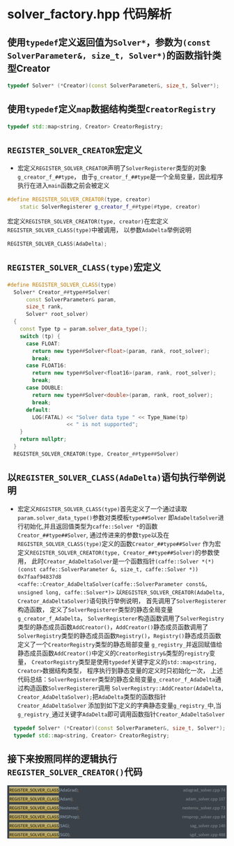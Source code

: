 # solver_factory.hpp 代码解析
## 使用`typedef`定义返回值为`Solver*`，参数为`(const SolverParameter&, size_t, Solver*)`的函数指针类型Creator
```c++
typedef Solver* (*Creator)(const SolverParameter&, size_t, Solver*);
```
## 使用`typedef`定义`map`数据结构类型`CreatorRegistry`
```c++
typedef std::map<string, Creator> CreatorRegistry;
```

## `REGISTER_SOLVER_CREATOR`宏定义
* 宏定义`REGISTER_SOLVER_CREATOR`声明了`SolverRegisterer`类型的对象`g_creator_f_##type`，
  由于`g_creator_f_##type`是一个全局变量，因此程序执行在进入`main`函数之前会被定义
```c++
#define REGISTER_SOLVER_CREATOR(type, creator)                                 \
    static SolverRegisterer g_creator_f_##type(#type, creator)
```
宏定义`REGISTER_SOLVER_CREATOR(type, creator)`在宏定义`REGISTER_SOLVER_CLASS(type)`中被调用，
以参数`AdaDelta`举例说明
```c++
REGISTER_SOLVER_CLASS(AdaDelta);
```
## `REGISTER_SOLVER_CLASS(type)`宏定义
```c++
#define REGISTER_SOLVER_CLASS(type)                                            \
  Solver* Creator_##type##Solver(                                              \
      const SolverParameter& param,                                            \
      size_t rank,                                                             \
      Solver* root_solver)                                                     \
  {                                                                            \
    const Type tp = param.solver_data_type();                                  \
    switch (tp) {                                                              \
      case FLOAT:                                                              \
        return new type##Solver<float>(param, rank, root_solver);              \
        break;                                                                 \
      case FLOAT16:                                                            \
        return new type##Solver<float16>(param, rank, root_solver);            \
        break;                                                                 \
      case DOUBLE:                                                             \
        return new type##Solver<double>(param, rank, root_solver);             \
        break;                                                                 \
      default:                                                                 \
        LOG(FATAL) << "Solver data type " << Type_Name(tp)                     \
                   << " is not supported";                                     \
    }                                                                          \
    return nullptr;                                                            \
  }                                                                            \
  REGISTER_SOLVER_CREATOR(type, Creator_##type##Solver)
```
## 以`REGISTER_SOLVER_CLASS(AdaDelta)`语句执行举例说明
* 宏定义`REGISTER_SOLVER_CLASS(type)`首先定义了一个通过读取`param.solver_data_type()`参数对类模板`type##Solver`
  即`AdaDeltaSolver`进行初始化,并且返回值类型为`caffe::Solver *`的函数`Creator_##type##Solver`,
  通过传进来的参数`type`以及在`REGISTER_SOLVER_CLASS(type)`定义的函数`Creator_##type##Solver`
  作为宏定义`REGISTER_SOLVER_CREATOR(type, Creator_##type##Solver)`的参数使用， 
  此时`Creator_AdaDeltaSolver`是一个函数指针`(caffe::Solver *(*)(const caffe::SolverParameter &, size_t, caffe::Solver *)) 0x7faaf94837d8 <caffe::Creator_AdaDeltaSolver(caffe::SolverParameter const&, unsigned long, caffe::Solver*)>`
  以`REGISTER_SOLVER_CREATOR(AdaDelta, Creator_AdaDeltaSolver)`语句执行举例说明， 首先调用了`SolverRegisterer`构造函数，
  定义了`SolverRegisterer`类型的静态全局变量`g_creator_f_AdaDelta`，
  `SolverRegisterer`构造函数调用了`SolverRegistry`类型的静态成员函数`AddCreator()`，`AddCreator()`静态成员函数调用了
  `SolverRegistry`类型的静态成员函数`Registry()`，`Registry()`静态成员函数定义了一个`CreatorRegistry`类型的静态局部变量
  `g_registry_`并返回赋值给静态成员函数`AddCreator()`中定义的`CreatorRegistry&`类型的`registry`变量，
  `CreatorRegistry`类型是使用`typedef`关键字定义的`std::map<string, Creator>`数据结构类型，
  程序执行到静态变量的定义时只初始化一次，
  上述代码总结：`SolverRegisterer`类型的静态全局变量`g_creator_f_AdaDelta`通过构造函数`SolverRegisterer`调用
  `SolverRegistry::AddCreator(AdaDelta, Creator_AdaDeltaSolver);`把`AdaDelta`类型的函数指针`Creator_AdaDeltaSolver`
  添加到如下定义的字典静态变量`g_registry_`中,当`g_registry_`通过关键字`AdaDelta`即可调用函数指针`Creator_AdaDeltaSolver`
```c++
  typedef Solver* (*Creator)(const SolverParameter&, size_t, Solver*);
  typedef std::map<string, Creator> CreatorRegistry;
```


## 接下来按照同样的逻辑执行`REGISTER_SOLVER_CREATOR()`代码
![](../../docs/tutorial/src/caffe/REGISTER_SOLVER_CLASS.png)

